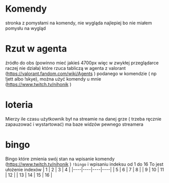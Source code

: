 # Komendy 
stronka z pomysłami na komendy, nie wygląda najlepiej bo nie miałem pomysłu na wygląd


# Rzut w agenta
źródło do obs (powinno mieć jakieś 4700px więc w zwykłej przeglądarce raczej nie działa) które rzuca tabliczą w agenta z valorant (https://valorant.fandom.com/wiki/Agents ) podanego w komendzie ( np !jett albo !skye), można użyć komendy u mnie (https://www.twitch.tv/nihonik )

# loteria
Mierzy ile czasu użytkownik był na streamie na danej grze ( trzeba ręcznie zapauzować i wystartować) ma baze widzów pewnego streamera

# bingo
Bingo które zmienia swój stan na wpisanie komendy (https://www.twitch.tv/nihonik ) `!bingo` i wpisaniu indeksu od 1 do 16 
To jest ułożenie indexów
| 1  | 2  | 3  | 4  |
|----|----|----|----|
| 5  | 6  | 7  | 8  |
| 9  | 10 | 11 | 12 |
| 13 | 14 | 15 | 16 |